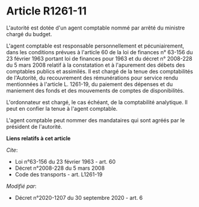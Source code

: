 # Article R1261-11

L'autorité est dotée d'un agent comptable nommé par arrêté du ministre chargé du budget.

L'agent comptable est responsable personnellement et pécuniairement, dans les conditions prévues à l'article 60 de la loi de
finances n° 63-156 du 23 février 1963 portant loi de finances pour 1963 et du décret n° 2008-228 du 5 mars 2008 relatif à la
constatation et à l'apurement des débets des comptables publics et assimilés. Il est chargé de la tenue des comptabilités de
l'Autorité, du recouvrement des rémunérations pour service rendu mentionnées à l'article L. 1261-19, du paiement des dépenses
et du maniement des fonds et des mouvements de comptes de disponibilités.

L'ordonnateur est chargé, le cas échéant, de la comptabilité analytique. Il peut en confier la tenue à l'agent comptable.

L'agent comptable peut nommer des mandataires qui sont agréés par le président de l'autorité.

**Liens relatifs à cet article**

_Cite_:

  - Loi n°63-156 du 23 février 1963 - art. 60
  - Décret n°2008-228 du 5 mars 2008
  - Code des transports - art. L1261-19

_Modifié par_:

  - Décret n°2020-1207 du 30 septembre 2020 - art. 6
